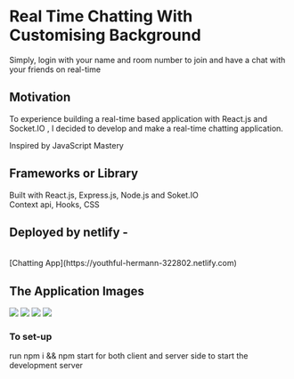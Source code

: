 # Real Time Chatting With Customising Background
Simply, login with your name and room number to join and have a chat with your friends on real-time

## Motivation
To experience building a real-time based application with React.js and Socket.IO , I decided to develop and make a real-time chatting application.</br>
<p>Inspired by JavaScript Mastery</p>

## Frameworks or Library 
Built with React.js, Express.js, Node.js and Soket.IO </br>
Context api, Hooks, CSS
<h2>Deployed by netlify - </h2> </br>
[Chatting App](https://youthful-hermann-322802.netlify.com) 
<h2>The Application Images</h2>
<img src="https://user-images.githubusercontent.com/54985943/113584560-02a30200-9666-11eb-9592-4da8b46182d1.png" />
<img src="https://user-images.githubusercontent.com/54985943/113584572-05055c00-9666-11eb-8eda-33f637cc7aa4.png" />
<img src="https://user-images.githubusercontent.com/54985943/113584565-03d42f00-9666-11eb-800a-44ccf39942de.png" />
<img src="https://user-images.githubusercontent.com/54985943/113584575-059df280-9666-11eb-828a-33a1c2a2bd5d.png" />

### To set-up
run npm i && npm start for both client and server side to start the development server
